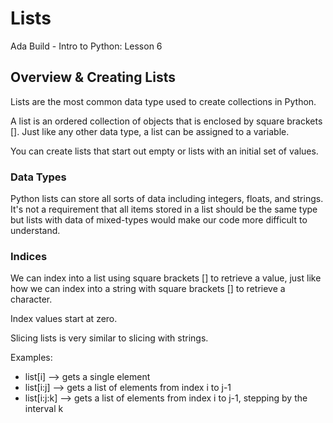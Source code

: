 # Lists
Ada Build - Intro to Python: Lesson 6

## Overview & Creating Lists
Lists are the most common data type used to create collections in Python. 

A list is an ordered collection of objects that is enclosed by square brackets []. Just like any other data type, a list can be assigned to a variable.

You can create lists that start out empty or lists with an initial set of values. 

### Data Types
Python lists can store all sorts of data including integers, floats, and strings. It's not a requirement that all items stored in a list should be the same type but lists with data of mixed-types would make our code more difficult to understand. 

### Indices
We can index into a list using square brackets [] to retrieve a value, just like how we can index into a string with square brackets [] to retrieve a character. 

Index values start at zero. 

Slicing lists is very similar to slicing with strings. 

Examples: 
* list[i] --> gets a single element
* list[i:j] --> gets a list of elements from index i to j-1
* list[i:j:k] --> gets a list of elements from index i to j-1, stepping by the interval k

